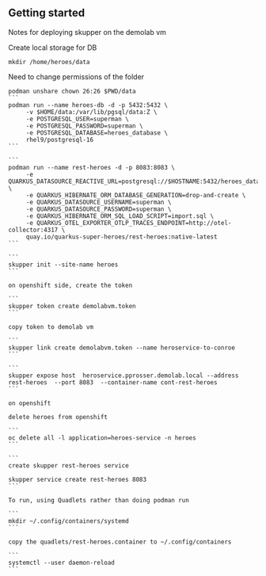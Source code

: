 ## Getting started

Notes for deploying skupper on the demolab vm

Create local storage for DB
```
mkdir /home/heroes/data
```
Need to change permissions of the folder
````
podman unshare chown 26:26 $PWD/data
```
podman run --name heroes-db -d -p 5432:5432 \
     -v $HOME/data:/var/lib/pgsql/data:Z \
     -e POSTGRESQL_USER=superman \
     -e POSTGRESQL_PASSWORD=superman \
     -e POSTGRESQL_DATABASE=heroes_database \
     rhel9/postgresql-16
```

```
podman run --name rest-heroes -d -p 8083:8083 \
     -e QUARKUS_DATASOURCE_REACTIVE_URL=postgresql://$HOSTNAME:5432/heroes_database \
     -e QUARKUS_HIBERNATE_ORM_DATABASE_GENERATION=drop-and-create \
     -e QUARKUS_DATASOURCE_USERNAME=superman \
     -e QUARKUS_DATASOURCE_PASSWORD=superman \
     -e QUARKUS_HIBERNATE_ORM_SQL_LOAD_SCRIPT=import.sql \
     -e QUARKUS_OTEL_EXPORTER_OTLP_TRACES_ENDPOINT=http://otel-collector:4317 \
     quay.io/quarkus-super-heroes/rest-heroes:native-latest
```

```
skupper init --site-name heroes
```

on openshift side, create the token 

```
skupper token create demolabvm.token
```

copy token to demolab vm

```
skupper link create demolabvm.token --name heroservice-to-conroe
```

```
skupper expose host  heroservice.pprosser.demolab.local --address rest-heroes  --port 8083  --container-name cont-rest-heroes
```

on openshift 

delete heroes from openshift

```
oc delete all -l application=heroes-service -n heroes
```

```
create skupper rest-heroes service

skupper service create rest-heroes 8083
```

To run, using Quadlets rather than doing podman run 

```
mkdir ~/.config/containers/systemd
```

copy the quadlets/rest-heroes.container to ~/.config/containers

```
systemctl --user daemon-reload
```
